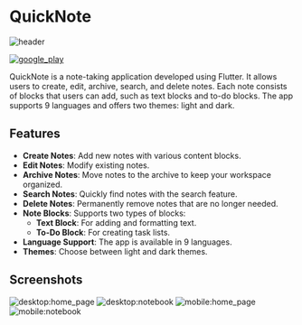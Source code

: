 
# QuickNote

![header](https://i.imgur.com/C4vrC2B.png)

[![google_play](https://i.imgur.com/faQM4h4.png)](https://play.google.com/store/apps/details?id=com.quicknoteecoala.app&pcampaignid=web_share)

QuickNote is a note-taking application developed using Flutter. It allows users to create, edit, archive, search, and delete notes. Each note consists of blocks that users can add, such as text blocks and to-do blocks. The app supports 9 languages and offers two themes: light and dark.

## Features

- **Create Notes**: Add new notes with various content blocks.
- **Edit Notes**: Modify existing notes.
- **Archive Notes**: Move notes to the archive to keep your workspace organized.
- **Search Notes**: Quickly find notes with the search feature.
- **Delete Notes**: Permanently remove notes that are no longer needed.
- **Note Blocks**: Supports two types of blocks:
  - **Text Block**: For adding and formatting text.
  - **To-Do Block**: For creating task lists.
- **Language Support**: The app is available in 9 languages.
- **Themes**: Choose between light and dark themes.

## Screenshots

![desktop:home_page](https://i.imgur.com/yYNgptY.png)
![desktop:notebook](https://i.imgur.com/ZGle1P1.png)
![mobile:home_page](https://i.imgur.com/CPz4ask.png)
![mobile:notebook](https://i.imgur.com/xFQJfZV.png)
